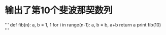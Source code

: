 # 输出了第10个斐波那契数列
'''
def fib(n):
    a, b = 1, 1
    for i in range(n-1):
        a, b = b, a+b
    return a
print fib(10)
'''
